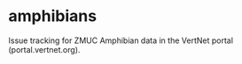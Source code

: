 amphibians
==========

Issue tracking for ZMUC Amphibian data in the VertNet portal (portal.vertnet.org).
